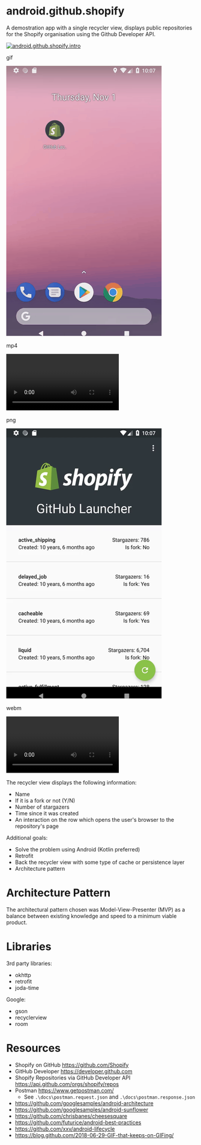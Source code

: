 # android.github.shopify

A demostration app with a single recycler view, displays public repositories for the Shopify organisation using the Github Developer API.

[![android.github.shopify.intro](http://img.youtube.com/vi/Hhfyuh0fflE/0.jpg)](https://youtu.be/Hhfyuh0fflE "android.github.shopify.intro")

gif

![](intro.gif)

mp4

![](intro.mp4)

png

![](intro.png)

webm

![](intro.webm)

The recycler view displays the following information:

* Name
* If it is a fork or not (Y/N)
* Number of stargazers
* Time since it was created
* An interaction on the row which opens the user's browser to the repository's page

Additional goals:

* Solve the problem using Android (Kotlin preferred)
* Retrofit
* Back the recycler view with some type of cache or persistence layer
* Architecture pattern

# Architecture Pattern

The architectural pattern chosen was Model-View-Presenter (MVP) as a balance between existing knowledge and speed to a minimum viable product.

# Libraries

3rd party libraries:

* okhttp
* retrofit
* joda-time

Google:

* gson
* recyclerview
* room

# Resources

* Shopify on GitHub <https://github.com/Shopify>
* GitHub Developer <https://developer.github.com>
* Shopify Repositories via GitHub Developer API <https://api.github.com/orgs/shopify/repos>
* Postman <https://www.getpostman.com/>
    * See `.\docs\postman.request.json` and `.\docs\postman.response.json`
* https://github.com/googlesamples/android-architecture
* https://github.com/googlesamples/android-sunflower
* https://github.com/chrisbanes/cheesesquare
* https://github.com/futurice/android-best-practices
* https://github.com/xxv/android-lifecycle
* https://blog.github.com/2018-06-29-GIF-that-keeps-on-GIFing/
